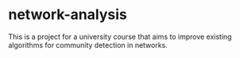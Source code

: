 # network-analysis
This is a project for a university course that aims to improve existing algorithms for community detection in networks.

